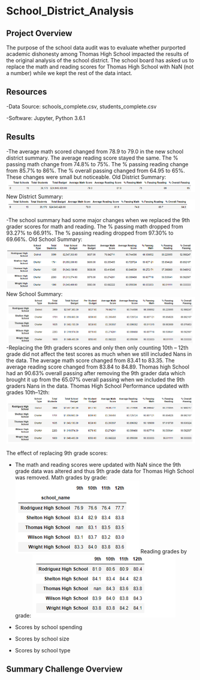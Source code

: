 # School_District_Analysis

## Project Overview
The purpose of the school data audit was to evaluate whether purported academic dishonesty among Thomas High School impacted the results of the original analysis of the school district. The school board has asked us to replace the math and reading scores for Thomas High School with NaN (not a number) while we kept the rest of the data intact. 

## Resources
-Data Source: schools_complete.csv, students_complete.csv

-Software: Jupyter, Python 3.6.1
	
## Results
-The average math scored changed from 78.9 to 79.0 in the new school district summary. The average reading score stayed the same. The % passing math change from 74.8% to 75%. The % passing reading change from 85.7% to 86%. The % overall passing changed from 64.95 to 65%. These changes were small but noticeable. 
Old District Summary: 
![Old_dist_sum](https://github.com/NickFoley47/School_District_Analysis/blob/main/Resources/Old_dist_sum.PNG)
New District Summary: 
![New_dist_sum](https://github.com/NickFoley47/School_District_Analysis/blob/main/Resources/New_dist_sum.PNG)

-The school summary had some major changes when we replaced the 9th grader scores for math and reading. The % passing math dropped from 93.27% to 66.91%. The % passing reading dropped from 97.30% to 69.66%. 
Old School Summary:
![per_school_sum_older_old_data](https://github.com/NickFoley47/School_District_Analysis/blob/main/Resources/per_school_sum_older_old_data.PNG)
New School Summary: 
![per_school_sum_new_old_data](https://github.com/NickFoley47/School_District_Analysis/blob/main/Resources/per_school_sum_new_old_data.PNG)
-Replacing the 9th graders scores and only then only counting 10th – 12th grade did not affect the test scores as much when we still included Nans in the data. The average math score changed from 83.41 to 83.35. The average reading score changed from 83.84 to 84.89. Thomas high School had an 90.63% overall passing after removing the 9th grader data which brought it up from the 65.07% overall passing when we included the 9th graders Nans in the data. 
Thomas High School Performance updated with grades 10th–12th:
![per_school_sum_new_new_data1](https://github.com/NickFoley47/School_District_Analysis/blob/main/Resources/per_school_sum_new_new_data1.PNG)


 The effect of replacing 9th grade scores: 
- The math and reading scores were updated with NaN since the 9th grade data was altered and thus 9th grade data for Thomas High School was removed.
Math grades by grade:
![math_grades_by_grade1](https://github.com/NickFoley47/School_District_Analysis/blob/main/Resources/math_grades_by_grade1.PNG)
Reading grades by grade:
![reading_grades_by_grade](https://github.com/NickFoley47/School_District_Analysis/blob/main/Resources/reading_grades_by_grade.PNG)
- Scores by school spending

- Scores by school size
- Scores by school type


 ## Summary Challenge Overview


